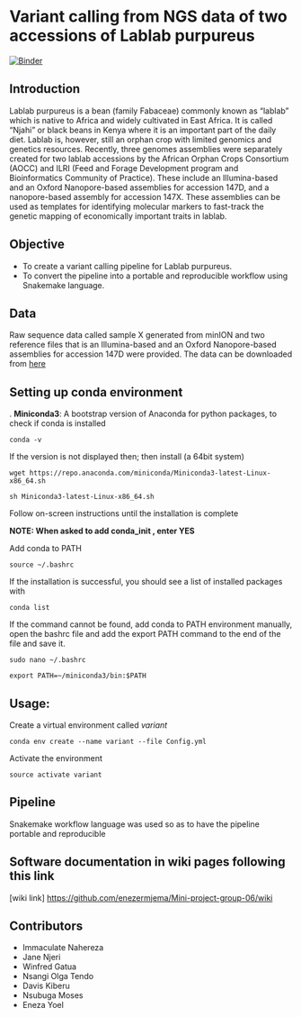 # Variant calling from NGS data of two accessions of Lablab purpureus

[![Binder](https://mybinder.org/badge_logo.svg)](https://mybinder.org/v2/gh/enezermjema/Mini-project-group-06/master)

## Introduction

Lablab purpureus is a bean (family Fabaceae) commonly known as “lablab” which is native to Africa and widely cultivated in East Africa. It is called “Njahi” or black beans in Kenya where it is an important part of the daily diet. Lablab is, however, still an orphan crop with limited genomics and genetics resources. Recently, three genomes assemblies were separately created for two lablab accessions by the African Orphan Crops Consortium (AOCC) and ILRI (Feed and Forage Development program and Bioinformatics Community of Practice). These include an Illumina-based and an Oxford Nanopore-based assemblies for accession 147D, and a nanopore-based assembly for accession 147X. These assemblies can be used as templates for identifying molecular markers to fast-track the genetic mapping of economically important traits in lablab. 

## Objective
* To create a variant calling pipeline for Lablab purpureus.
* To convert the pipeline into a portable and reproducible workflow using Snakemake language.

## Data

Raw sequence data called sample X generated from minION and two reference files that is an Illumina-based and an Oxford Nanopore-based assemblies for accession 147D were provided. The data can be downloaded from [here](https://hpc.ilri.cgiar.org/~jbaka/EANBiT-RT2020-project6/)

## Setting up conda environment

. **Miniconda3**: A bootstrap version of Anaconda for python packages, to check if conda is installed

`conda -v`

If the version is not displayed then; then install (a 64bit system)

`wget https://repo.anaconda.com/miniconda/Miniconda3-latest-Linux-x86_64.sh `

`sh Miniconda3-latest-Linux-x86_64.sh`

Follow on-screen instructions until the installation is complete

**NOTE: When asked to add conda_init , enter YES**

Add conda to PATH

`source ~/.bashrc `

If the installation is successful, you should see a list of installed packages with

`conda list`

If the command cannot be found, add conda to PATH environment manually, open the bashrc file and add the export PATH command to the end of the file and save it.

`sudo nano ~/.bashrc`

`export PATH=~/miniconda3/bin:$PATH`

## Usage:

Create a virtual environment called *variant* 

`conda env create --name variant --file Config.yml`

Activate the environment 

`source activate variant`


## Pipeline

Snakemake workflow language was used so as to have the pipeline portable and reproducible 

## Software documentation in wiki pages following this link

[wiki link] <https://github.com/enezermjema/Mini-project-group-06/wiki>


## Contributors
* Immaculate Nahereza
* Jane Njeri
* Winfred Gatua 
* Nsangi Olga Tendo
* Davis Kiberu 
* Nsubuga Moses 
* Eneza Yoel
